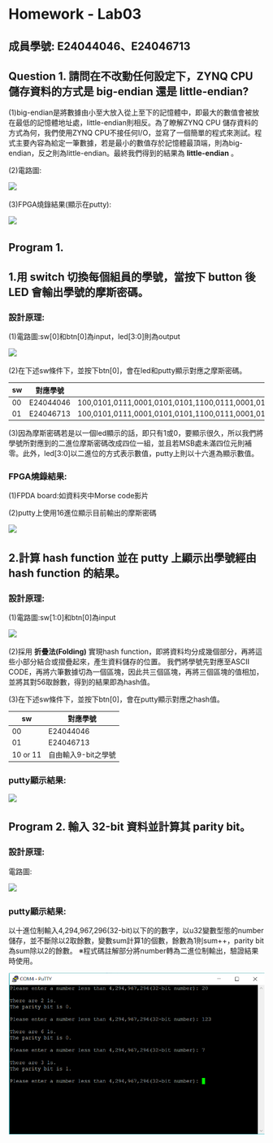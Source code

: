 # Homework - Lab03

## 成員學號: E24044046、E24046713

## Question 1. 請問在不改動任何設定下，ZYNQ CPU 儲存資料的方式是 big-endian 還是 little-endian?
(1)big-endian是將數據由小至大放入從上至下的記憶體中，即最大的數值會被放在最低的記憶體地址處，little-endian則相反。為了瞭解ZYNQ CPU 儲存資料的方式為何，我們使用ZYNQ CPU不接任何I/O，並寫了一個簡單的程式來測試。程式主要內容為給定一筆數據，若是最小的數值存於記憶體最頂端，則為big-endian，反之則為little-endian。最終我們得到的結果為 **little-endian** 。

(2)電路圖:
	
![](https://github.com/tysh0738/FPGA_Design/blob/master/Lab03/hw/E24044046/Question1/image/0_block.PNG)
	
(3)FPGA燒錄結果(顯示在putty):
	
![](https://github.com/tysh0738/FPGA_Design/blob/master/Lab03/hw/E24044046/Question1/image/0_putty.PNG)	

## Program 1.
## 1.用 switch 切換每個組員的學號，當按下 button 後 LED 會輸出學號的摩斯密碼。	
### 設計原理:
(1)電路圖:sw[0]和btn[0]為input，led[3:0]則為output

![](https://github.com/tysh0738/FPGA_Design/blob/master/Lab03/hw/E24044046/Program1/1/image/2_block.PNG)

(2)在下述sw條件下，並按下btn[0]，會在led和putty顯示對應之摩斯密碼。

| sw  | 對應學號 | 摩斯密碼 |
| ---------- | -----------| -----------|
| 00 | E24044046 | 100,0101,0111,0001,0101,0101,1100,0111,0001,0101,0101,1100,0101,0101,1100,0111,0001,0101,0101,1100,0111,0101,0101 |
| 01 | E24046713 | 100,0101,0111,0001,0101,0101,1100,0111,0001,0101,0101,1100,0111,0101,0101,0001,1101,0101,0001,0111,0001,0101,0111 |

(3)因為摩斯密碼若是以一個led顯示的話，即只有1或0，要顯示很久，所以我們將學號所對應到的二進位摩斯密碼改成四位一組，並且若MSB處未滿四位元則補零。此外，led[3:0]以二進位的方式表示數值，putty上則以十六進為顯示數值。

### FPGA燒錄結果:
(1)FPDA board:如資料夾中Morse code影片
	
(2)putty上使用16進位顯示目前輸出的摩斯密碼
	
![](https://github.com/tysh0738/FPGA_Design/blob/master/Lab03/hw/E24044046/Program1/1/image/1_putty.PNG)	


## 2.計算 hash function 並在 putty 上顯示出學號經由 hash function 的結果。
### 設計原理:
(1)電路圖:sw[1:0]和btn[0]為input

![](https://github.com/tysh0738/FPGA_Design/blob/master/Lab03/hw/E24044046/Program1/2/image/1_block.PNG)

(2)採用 **折疊法(Folding)** 實現hash function，即將資料均分成幾個部分，再將這些小部分結合或摺疊起來，產生資料儲存的位置。
我們將學號先對應至ASCII CODE，再將六筆數據切為一個區塊，因此共三個區塊，再將三個區塊的值相加，並將其對56取餘數，得到的結果即為hash值。

(3)在下述sw條件下，並按下btn[0]，會在putty顯示對應之hash值。

| sw  | 對應學號 |
| ---------- | -----------|
| 00 | E24044046 |
| 01 | E24046713 |
| 10 or 11 | 自由輸入9-bit之學號 |

### putty顯示結果:

![](https://github.com/tysh0738/FPGA_Design/blob/master/Lab03/hw/E24044046/Program1/2/image/2_putty.PNG)

## Program 2. 輸入 32-bit 資料並計算其 parity bit。
### 設計原理:
電路圖:

![](https://github.com/tysh0738/FPGA_Design/blob/master/Lab03/hw/E24044046/Program2/image/0_block.PNG)

### putty顯示結果:
以十進位制輸入4,294,967,296(32-bit)以下的的數字，以u32變數型態的number儲存，並不斷除以2取餘數，變數sum計算1的個數，餘數為1則sum++，parity bit為sum除以2的餘數。
※程式碼註解部分將number轉為二進位制輸出，驗證結果時使用。

![](https://github.com/tysh0738/FPGA_Design/blob/master/Lab03/hw/E24044046/Program2/image/3_putty.PNG)
